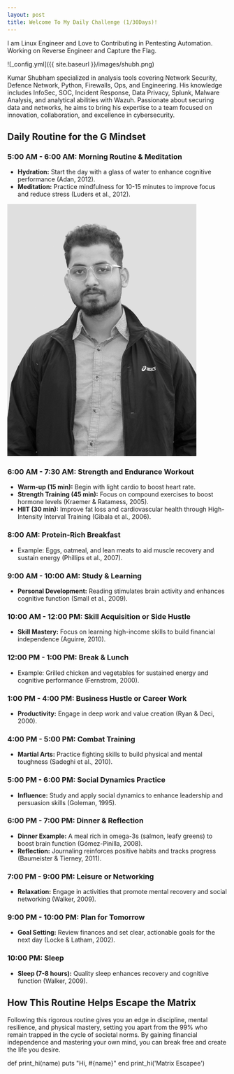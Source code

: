 ```yaml
---
layout: post
title: Welcome To My Daily Challenge (1/30Days)!
---
```


I am Linux Engineer and Love to Contributing in Pentesting  Automation. Working on  Reverse Engineer and Capture the Flag.

![_config.yml]({{ site.baseurl }}/images/shubh.png)

Kumar Shubham specialized in analysis tools covering Network Security, Defence Network, Python, Firewalls, Ops, and Engineering. His knowledge includes InfoSec, SOC, Incident Response, Data Privacy, Splunk, Malware Analysis, and analytical abilities with Wazuh. Passionate about securing data and networks, he aims to bring his expertise to a team focused on innovation, collaboration, and excellence in cybersecurity.

## Daily Routine for the G Mindset

### 5:00 AM - 6:00 AM: Morning Routine & Meditation
- **Hydration:** Start the day with a glass of water to enhance cognitive performance (Adan, 2012).
- **Meditation:** Practice mindfulness for 10-15 minutes to improve focus and reduce stress (Luders et al., 2012).

![image](/images/shubh.png)

### 6:00 AM - 7:30 AM: Strength and Endurance Workout
- **Warm-up (15 min):** Begin with light cardio to boost heart rate.
- **Strength Training (45 min):** Focus on compound exercises to boost hormone levels (Kraemer & Ratamess, 2005).
- **HIIT (30 min):** Improve fat loss and cardiovascular health through High-Intensity Interval Training (Gibala et al., 2006).

### 8:00 AM: Protein-Rich Breakfast
- Example: Eggs, oatmeal, and lean meats to aid muscle recovery and sustain energy (Phillips et al., 2007).

### 9:00 AM - 10:00 AM: Study & Learning
- **Personal Development:** Reading stimulates brain activity and enhances cognitive function (Small et al., 2009).

### 10:00 AM - 12:00 PM: Skill Acquisition or Side Hustle
- **Skill Mastery:** Focus on learning high-income skills to build financial independence (Aguirre, 2010).

### 12:00 PM - 1:00 PM: Break & Lunch
- Example: Grilled chicken and vegetables for sustained energy and cognitive performance (Fernstrom, 2000).

### 1:00 PM - 4:00 PM: Business Hustle or Career Work
- **Productivity:** Engage in deep work and value creation (Ryan & Deci, 2000).

### 4:00 PM - 5:00 PM: Combat Training
- **Martial Arts:** Practice fighting skills to build physical and mental toughness (Sadeghi et al., 2010).

### 5:00 PM - 6:00 PM: Social Dynamics Practice
- **Influence:** Study and apply social dynamics to enhance leadership and persuasion skills (Goleman, 1995).

### 6:00 PM - 7:00 PM: Dinner & Reflection
- **Dinner Example:** A meal rich in omega-3s (salmon, leafy greens) to boost brain function (Gómez-Pinilla, 2008).
- **Reflection:** Journaling reinforces positive habits and tracks progress (Baumeister & Tierney, 2011).

### 7:00 PM - 9:00 PM: Leisure or Networking
- **Relaxation:** Engage in activities that promote mental recovery and social networking (Walker, 2009).

### 9:00 PM - 10:00 PM: Plan for Tomorrow
- **Goal Setting:** Review finances and set clear, actionable goals for the next day (Locke & Latham, 2002).

### 10:00 PM: Sleep
- **Sleep (7-8 hours):** Quality sleep enhances recovery and cognitive function (Walker, 2009).

## How This Routine Helps Escape the Matrix

Following this rigorous routine gives you an edge in discipline, mental resilience, and physical mastery, setting you apart from the 99% who remain trapped in the cycle of societal norms. By gaining financial independence and mastering your own mind, you can break free and create the life you desire.

def print_hi(name)
  puts "Hi, #{name}"
end
print_hi('Matrix Escapee')

